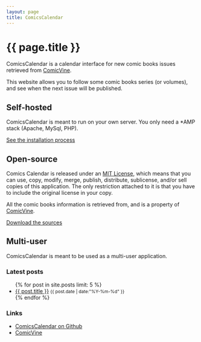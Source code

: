 ```yaml
---
layout: page
title: ComicsCalendar
---
```


# {{ page.title }}

<div class="grid-container">
	<div class="grid-100 main-description">
		<p>ComicsCalendar is a calendar interface for new comic books issues retrieved from <a href="http://www.comicvine.com">ComicVine</a>.</p>
		<p>This website allows you to follow some comic books series (or volumes), and see when the next issue will be published.</p>
	</div>
</div>

<div class="grid-container light-box">
	<div class="grid-33 tablet-grid-50 justified large-padding">
		<h2>Self-hosted</h2>
		<p>ComicsCalendar is meant to run on your own server. You only need a *AMP stack (Apache, MySql, PHP).</p>
		<p><a href="{{ site.baseurl }}/documentation.html">See the installation process</a></p>
	</div>
	<div class="grid-33 tablet-grid-50 justified large-padding">
		<h2>Open-source</h2>
		<p>Comics Calendar is released under an <a href="http://opensource.org/licenses/MIT">MIT License</a>, which means that you can use, copy, modify, merge, publish, distribute, sublicense, and/or sell copies of this application. The only restriction attached to it is that you have to include the original license in your copy.</p>
		<p>All the comic books information is retrieved from, and is a property of <a href="http://www.comincvine.com">ComicVine</a>.</p>
		<p><a href="{{ site.baseurl }}/download.html">Download the sources</a></p>
	</div>
	<div class="grid-33 tablet-grid-50 justified large-padding">
		<h2>Multi-user</h2>
		<p>ComicsCalendar is meant to be used as a multi-user application.</p>
	</div>
</div>
<div class="grid-container">
	<div class="grid-50 tablet-grid-50">
		<h3>Latest posts</h3>
		<ul class="home-list">
			{% for post in site.posts limit: 5 %}
				<li>
					<a href="{{ site.baseurl }}{{ post.url }}">{{ post.title }}</a>
					<small><i class="icon-time"> </i>{{ post.date | date:"%Y-%m-%d" }}</small>
				</li>
			{% endfor %}
		</ul>
	</div>
	<div class="grid-50 tablet-grid-50">
		<h3>Links</h3>
		<ul class="home-list">
			<li><a href="https://github.com/RemyG/ComicsCalendar">ComicsCalendar on Github</a></li>
			<li><a href="http://www.comincvine.com">ComicVine</a></li>
		</ul>
	</div>
</div>